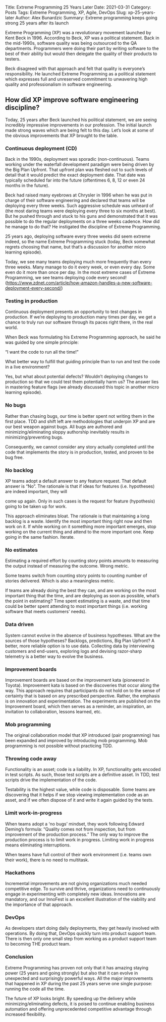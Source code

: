 Title: Extreme Programming 25 Years Later
Date: 2021-03-31
Category: Posts
Tags: Extreme Programming, XP, Agile, DevOps
Slug: xp-25-years-later
Author: Alex Bunardzic
Summary: Extreme programming keeps going strong 25 years after its launch

Extreme Programming (XP) was a revolutionary movement launched by Kent Beck in 1996. According to Beck, XP was a political statement. Back in the mid-1990s, software quality was being outsourced to the QA departments. Programmers were doing their part by writing software to the best of their ability but would then delegate the quality of their products to testers.

Beck disagreed with that approach and felt that quality is everyone’s responsibility. He launched Extreme Programming as a political statement which expresses full and unreserved commitment to unwavering high quality and professionalism in software engineering.

## How did XP improve software engineering discipline?

Today, 25 years after Beck launched his political statement, we are seeing incredibly impressive improvements in our profession. The initial launch made strong waves which are being felt to this day. Let’s look at some of the obvious improvements that XP brought to the table.

### Continuous deployment (CD)

Back in the 1990s, deployment was sporadic (non-continuous). Teams working under the waterfall development paradigm were being driven by the Big Plan Upfront. That upfront plan was fleshed out to such levels of detail that it would predict the exact deployment date. That date was typically scheduled far into the future (oftentimes 6, 8, 12 or even 24 months in the future).

Beck had raised many eyebrows at Chrysler in 1996 when he was put in charge of their software engineering and declared that teams will be deploying every three weeks. Such aggressive schedule was unheard of (the most daring teams were deploying every three to six months at best). But he pushed through and stuck to his guns and demonstrated that it was possible to do the regular deployments on a three weeks cadence. How did he manage to do that? He instigated the discipline of Extreme Programming.

25 years ago, deploying software every three weeks did seem extreme indeed, so the name Extreme Programming stuck (today, Beck somewhat regrets choosing that name, but that’s a discussion for another micro learning episode).

Today, we see many teams deploying much more frequently than every three weeks. Many manage to do it every week, or even every day. Some even do it more than once per day. In the most extreme cases of Extreme Programming, we see teams deploying code every second! (https://www.zdnet.com/article/how-amazon-handles-a-new-software-deployment-every-second/)

### Testing in production

Continuous deployment presents an opportunity to test changes in production. If we’re deploying to production many times per day, we get a chance to truly run our software through its paces right there, in the real world.

When Beck was formulating his Extreme Programming approach, he said he was guided by one simple principle:

“I want the code to run all the time!”

What better way to fulfill that guiding principle than to run and test the code in a live environment?

Yes, but what about potential defects? Wouldn’t deploying changes to production so that we could test them potentially harm us? The answer lies in mastering feature flags (we already discussed this topic in another micro learning episode).

### No bugs

Rather than chasing bugs, our time is better spent not writing them in the first place. TDD and shift left are methodologies that underpin XP and are our best weapon against bugs. All bugs are authored and minimizing/eliminating sloppy authorship inevitably results in minimizing/preventing bugs.

Consequently, we cannot consider any story actually completed until the code that implements the story is in production, tested, and proven to be bug free.

### No backlog

XP teams adopt a default answer to any feature request. That default answer is “No”. The rationale is that if ideas for features (i.e. hypotheses) are indeed important, they will

come up again. Only in such cases is the request for feature (hypothesis) going to be taken up for work.

This approach eliminates bloat. The rationale is that maintaining a long backlog is a waste. Identify the most important thing right now and then work on it. If while working on it something more important emerges, stop working on the current thing and attend to the more important one. Keep going in the same fashion. Iterate.

### No estimates

Estimating a required effort by counting story points amounts to measuring the output instead of measuring the outcome. Wrong metric.

Some teams switch from counting story points to counting number of stories delivered. Which is also a meaningless metric.

If teams are already doing the best they can, and are working on the most important thing that the time, and are deploying as soon as possible, what’s the point in estimating? Time spent estimating is a waste, and that time could be better spent attending to most important things (i.e. working software that meets customers’ needs).

### Data driven

System cannot evolve in the absence of business hypotheses. What are the sources of those hypotheses? Backlogs, predictions, Big Plan Upfront? A better, more reliable option is to use data. Collecting data by interviewing customers and end-users, exploring logs and devising razor-sharp telemetry is a better way to evolve the business.

### Improvement boards

Improvement boards are based on the improvement kata (pioneered in Toyota). Improvement kata is based on the discoveries that occur along the way. This approach requires that participants do not hold on to the sense of certainty that is based on any prescribed perspective. Rather, the emphasis is on innovation and experimentation. The experiments are published on the Improvement board, which then serves as a reminder, an inspiration, an invitation to collaboration, lessons learned, etc.

### Mob programming

The original collaboration model that XP introduced (pair programming) has been expanded and improved by introducing mob programming. Mob programming is not possible without practicing TDD.

### Throwing code away

Functionality is an asset; code is a liability. In XP, functionality gets encoded in test scripts. As such, those test scripts are a definitive asset. In TDD, test scripts drive the implementation of the code.

Testability is the highest value, while code is disposable. Some teams are discovering that it helps if we stop viewing implementation code as an asset, and if we often dispose of it and write it again guided by the tests.

### Limit work-in-progress

When teams adopt a ‘no bugs’ mindset, they work following Edward Deming’s formula: “Quality comes not from inspection, but from improvement of the production process.” The only way to improve the production process is to limit work in progress. Limiting work in progress means eliminating interruptions.

When teams have full control of their work environment (i.e. teams own their work), there is no need to multitask.

### Hackathons

Incremental improvements are not giving organizations much needed competitive edge. To survive and thrive, organizations need to continuously engage in experimenting with completely new ideas. Innovations are mandatory, and our InnoFest is an excellent illustration of the viability and the importance of that approach.

### DevOps

As developers start doing daily deployments, they get heavily involved with operations. By doing that, DevOps quickly turn into product support team. There is then only one small step from working as a product support team to becoming THE product team.

### Conclusion

Extreme Programming has proven not only that it has amazing staying power (25 years and going strongly) but also that it can evolve in unexpected and surprisingly powerful ways. All the major improvements that happened in XP during the past 25 years serve one single purpose: running the code all the time.

The future of XP looks bright. By speeding up the delivery while minimizing/eliminating defects, it is poised to continue enabling business automation and offering unprecedented competitive advantage through increased flexibility.